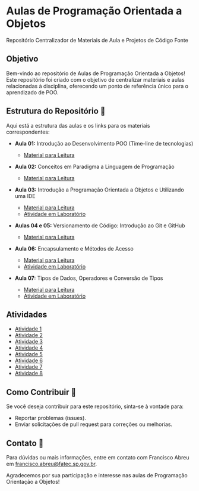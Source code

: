 # Aulas de Programação Orientada a Objetos
Repositório Centralizador de Materiais de Aula e Projetos de Código Fonte

## Objetivo
Bem-vindo ao repositório de Aulas de Programação Orientada a Objetos! Este repositório foi criado com o objetivo de centralizar materiais e aulas relacionadas à disciplina, oferecendo um ponto de referência único para o aprendizado de POO.

## Estrutura do Repositório 📁
Aqui está a estrutura das aulas e os links para os materiais correspondentes:

- **Aula 01:** Introdução ao Desenvolvimento POO (Time-line de tecnologias)
  - [Material para Leitura](https://www.canva.com/design/DAFqnKuOdvg/-TKdaWENASK6GOBzidlBdQ/view?utm_content=DAFqnKuOdvg&utm_campaign=designshare&utm_medium=link&utm_source=editor)

- **Aula 02:** Conceitos em Paradigma a Linguagem de Programação
  - [Material para Leitura](https://www.canva.com/design/DAFqtldNchk/i3FqRS9bW7HP6Lu8JgHvow/view?utm_content=DAFqtldNchk&utm_campaign=designshare&utm_medium=link&utm_source=editor)

- **Aula 03:** Introdução a Programação Orientada a Objetos e Utilizando uma IDE
  - [Material para Leitura](https://www.canva.com/design/DAFrb2sCURw/iK9Ym1NB-SrbPhqONlYZCQ/view?utm_content=DAFrb2sCURw&utm_campaign=designshare&utm_medium=link&utm_source=editor)
  - [Atividade em Laboratório](https://github.com/FATECFV2024/poo-central-2024/tree/main/Aula%2003%20-%20Ola%20Mundo)

- **Aulas 04 e 05:** Versionamento de Código: Introdução ao Git e GitHub
  - [Material para Leitura](https://www.canva.com/design/DAFsHiwdCjg/oiUGwQN0FlOEWFm1KFjQ9A/view?utm_content=DAFsHiwdCjg&utm_campaign=designshare&utm_medium=link&utm_source=editor)

- **Aula 06:** Encapsulamento e Métodos de Acesso
  - [Material para Leitura](https://www.canva.com/design/DAFsr2Dl6zA/ACuec9SdKpn1LuG_tvmHXw/view?utm_content=DAFsr2Dl6zA&utm_campaign=designshare&utm_medium=link&utm_source=editor)
  - [Atividade em Laboratório](#)

- **Aula 07:** Tipos de Dados, Operadores e Conversão de Tipos
  - [Material para Leitura](https://www.canva.com/design/DAFsxAhFaX8/e9EKve7Slv-5IQY7p1-DSg/view?utm_content=DAFsxAhFaX8&utm_campaign=designshare&utm_medium=link&utm_source=editor)
  - [Atividade em Laboratório](#)

## Atividades
- [Atividade 1](#)
- [Atividade 2](https://classroom.github.com/a/rnoPVYPa)
- [Atividade 3](https://classroom.github.com/a/3YVg2wK-)
- [Atividade 4](#)
- [Atividade 5](#)
- [Atividade 6](#)
- [Atividade 7](#)
- [Atividade 8](#)

## Como Contribuir 👥
Se você deseja contribuir para este repositório, sinta-se à vontade para:
- Reportar problemas (issues).
- Enviar solicitações de pull request para correções ou melhorias.

## Contato 📨
Para dúvidas ou mais informações, entre em contato com Francisco Abreu em [francisco.abreu@fatec.sp.gov.br](mailto:francisco.abreu@fatec.sp.gov.br).

Agradecemos por sua participação e interesse nas aulas de Programação Orientação a Objetos!
